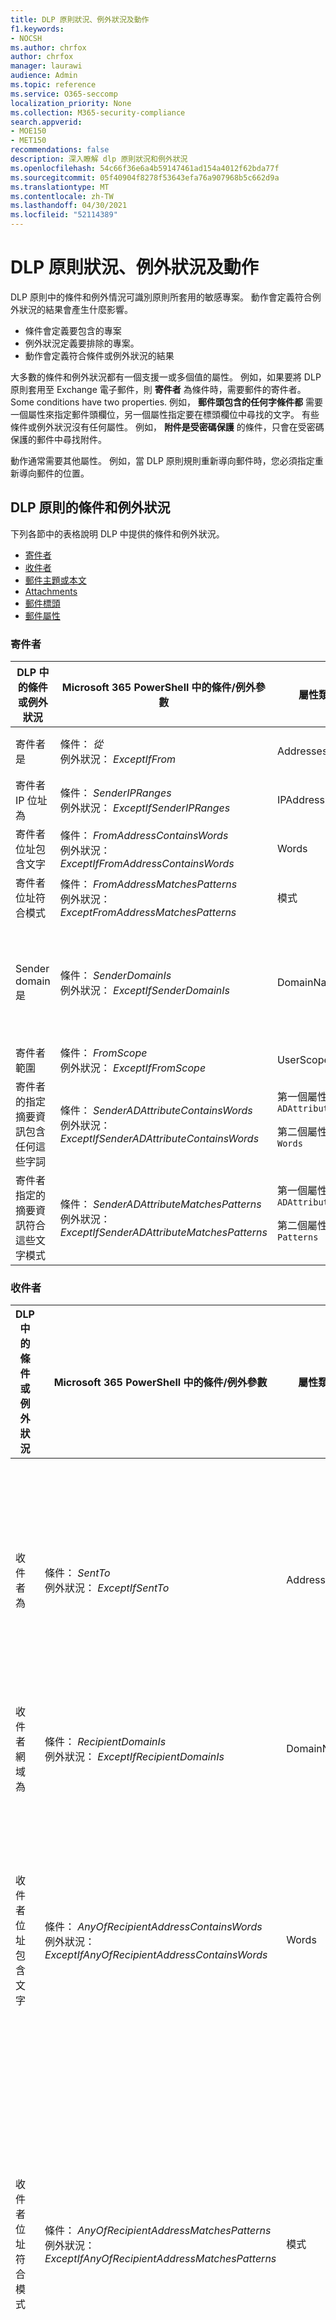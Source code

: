```yaml
---
title: DLP 原則狀況、例外狀況及動作
f1.keywords:
- NOCSH
ms.author: chrfox
author: chrfox
manager: laurawi
audience: Admin
ms.topic: reference
ms.service: O365-seccomp
localization_priority: None
ms.collection: M365-security-compliance
search.appverid:
- MOE150
- MET150
recommendations: false
description: 深入瞭解 dlp 原則狀況和例外狀況
ms.openlocfilehash: 54c66f36e6a4b59147461ad154a4012f62bda77f
ms.sourcegitcommit: 05f40904f8278f53643efa76a907968b5c662d9a
ms.translationtype: MT
ms.contentlocale: zh-TW
ms.lasthandoff: 04/30/2021
ms.locfileid: "52114389"
---
```

# <a name="dlp-policy-conditions-exceptions-and-actions"></a>DLP 原則狀況、例外狀況及動作

DLP 原則中的條件和例外情況可識別原則所套用的敏感專案。 動作會定義符合例外狀況的結果會產生什麼影響。

- 條件會定義要包含的專案
- 例外狀況定義要排除的專案。
- 動作會定義符合條件或例外狀況的結果
 
大多數的條件和例外狀況都有一個支援一或多個值的屬性。 例如，如果要將 DLP 原則套用至 Exchange 電子郵件，則 **寄件者** 為條件時，需要郵件的寄件者。 Some conditions have two properties. 例如， **郵件頭包含的任何字條件都** 需要一個屬性來指定郵件頭欄位，另一個屬性指定要在標頭欄位中尋找的文字。 有些條件或例外狀況沒有任何屬性。 例如， **附件是受密碼保護** 的條件，只會在受密碼保護的郵件中尋找附件。

動作通常需要其他屬性。 例如，當 DLP 原則規則重新導向郵件時，您必須指定重新導向郵件的位置。 
<!-- Some actions have multiple properties that are available or required. For example, when the rule adds a header field to the message header, you need to specify both the name and value of the header. When the rule adds a disclaimer to messages, you need to specify the disclaimer text, but you can also specify where to insert the text, or what to do if the disclaimer can't be added to the message. Typically, you can configure multiple actions in a rule, but some actions are exclusive. For example, one rule can't reject and redirect the same message.-->

## <a name="conditions-and-exceptions-for-dlp-policies"></a>DLP 原則的條件和例外狀況

下列各節中的表格說明 DLP 中提供的條件和例外狀況。

- [寄件者](#senders)
- [收件者](#recipients)
- [郵件主題或本文](#message-subject-or-body)
- [Attachments](#attachments)
- [郵件標頭](#message-headers)
- [郵件屬性](#message-properties)

### <a name="senders"></a>寄件者


|**DLP 中的條件或例外狀況**  |**Microsoft 365 PowerShell 中的條件/例外參數** |**屬性類型**  |**描述**|
|---------|---------|---------|---------|
|寄件者是 |條件： *從* <br/> 例外狀況： *ExceptIfFrom*      |Addresses |     組織中指定的信箱、郵件使用者、郵件連絡人或 Microsoft 365 群組所傳送的郵件。|
|寄件者 IP 位址為     |條件： *SenderIPRanges*<br/> 例外狀況： *ExceptIfSenderIPRanges*         |  IPAddressRanges       | 寄件者的 IP 位址符合指定 IP 位址的郵件，或位於指定的 IP 位址範圍內。       |
|寄件者位址包含文字   | 條件： *FromAddressContainsWords* <br/> 例外狀況： *ExceptIfFromAddressContainsWords*        |   Words      |   寄件者電子郵件地址中包含指定文字的郵件。|
| 寄件者位址符合模式    | 條件： *FromAddressMatchesPatterns* <br/> 例外狀況： *ExceptFromAddressMatchesPatterns*       |      模式   |  寄件者的電子郵件地址包含符合指定正則運算式之文字模式的郵件。  |
|Sender domain 是  |  條件： *SenderDomainIs* <br/> 例外狀況： *ExceptIfSenderDomainIs*       |DomainName         |     寄件者電子郵件地址的網域符合指定值的郵件。 如果您需要尋找 *包含* 指定網域的寄件者網域 (例如，網域的任何子域) ，請使用 **寄件者位址符合** (*FromAddressMatchesPatterns*) 條件，並使用語法： ' \. domain \. com $ ' 指定網域。    |
|寄件者範圍    | 條件： *FromScope* <br/> 例外狀況： *ExceptIfFromScope*    | UserScopeFrom    |    由內部或外部寄件者所傳送的郵件。    |
|寄件者的指定摘要資訊包含任何這些字詞|條件： *SenderADAttributeContainsWords* <br/> 例外狀況： *ExceptIfSenderADAttributeContainsWords*|第一個屬性： `ADAttribute` <p> 第二個屬性： `Words`|寄件者指定之 Active Directory 屬性包含任何指定文字的郵件。|
|寄件者指定的摘要資訊符合這些文字模式|條件： *SenderADAttributeMatchesPatterns* <br/> 例外狀況： *ExceptIfSenderADAttributeMatchesPatterns*|第一個屬性： `ADAttribute` <p> 第二個屬性： `Patterns`|寄件者的指定 Active Directory 屬性包含符合指定正則運算式的文字模式的郵件。|

### <a name="recipients"></a>收件者

|**DLP 中的條件或例外狀況**| **Microsoft 365 PowerShell 中的條件/例外參數** |    **屬性類型** | **描述**|
|---------|---------|---------|---------|
|收件者為|  條件： *SentTo* <br/> 例外狀況： *ExceptIfSentTo* | Addresses | 其中一位收件者是組織中指定的信箱、郵件使用者或郵件連絡人的郵件。 收件者可以位於郵件 **的 [收** 件者 **]、[** 副本] 或 [ **密件副本** ] 欄位。|
|收件者網域為|   條件： *RecipientDomainIs* <br/> 例外狀況： *ExceptIfRecipientDomainIs* |   DomainName |    收件者的電子郵件地址的網域符合指定值的郵件。|
|收件者位址包含文字|  條件： *AnyOfRecipientAddressContainsWords* <br/> 例外狀況： *ExceptIfAnyOfRecipientAddressContainsWords*|  Words|  在收件者的電子郵件地址中包含指定文字的郵件。 <br/>**注意事項**：這種情況並未考慮傳送至收件者 Proxy 位址的郵件。而只比對傳送至收件者主要電子郵件地址的郵件。|
|收件者位址符合模式| 條件： *AnyOfRecipientAddressMatchesPatterns* <br/> 例外狀況： *ExceptIfAnyOfRecipientAddressMatchesPatterns*| 模式    |收件者的電子郵件地址包含符合指定正則運算式之文字模式的郵件。 <br/> **注意事項**：這種情況並未考慮傳送至收件者 Proxy 位址的郵件。而只比對傳送至收件者主要電子郵件地址的郵件。|
|傳送給隸屬的| 條件： *SentToMemberOf* <br/> 例外狀況： *ExceptIfSentToMemberOf*|  Addresses|  郵件包含的收件者屬於指定通訊群組、擁有郵件功能的安全性群組或 Microsoft 365 群組的成員。 群組可以位於郵件的 [ **收件者**] **、[** 副本] 或 [ **密件副本** ] 欄位中。|

### <a name="message-subject-or-body"></a>郵件主題或本文

|**DLP 中的條件或例外狀況** | **Microsoft 365 PowerShell 中的條件/例外參數** |**屬性類型**| **描述**|
|---------|---------|---------|---------|
|主旨包含字詞或片語| 條件： *SubjectContainsWords* <br/> 例外狀況： *ExceptIf SubjectContainsWords*| Words   |在 [主旨] 欄位中具有指定文字的郵件。|
|主題符合模式|條件： *SubjectMatchesPatterns* <br/> 例外狀況： *ExceptIf SubjectMatchesPatterns*|模式   |使用主旨欄位包含符合指定正則運算式之文字模式的郵件。|
|內容包含|  條件： *ContentContainsSensitiveInformation* <br/> 例外狀況 *ExceptIfContentContainsSensitiveInformation*| SensitiveInformationTypes|  包含資料遺失防護 (DLP) 原則所定義之敏感資訊的郵件或檔。|
| 主旨或內文符合模式    | 條件： *SubjectOrBodyMatchesPatterns* <br/> 例外狀況： *ExceptIfSubjectOrBodyMatchesPatterns*    | 模式    | 主旨欄位或郵件內文包含符合指定正則運算式之文字模式的郵件。    |
| 主旨或內文包含文字    | 條件： *SubjectOrBodyContainsWords* <br/> 例外狀況： *ExceptIfSubjectOrBodyContainsWords*    | Words    | 在 [主旨] 欄位或郵件內文中具有指定文字的郵件    |


### <a name="attachments"></a>附件

|**DLP 中的條件或例外狀況**| **Microsoft 365 PowerShell 中的條件/例外參數**| **屬性類型**   |**描述**|
|---------|---------|---------|---------|
|附件受密碼保護|條件： *DocumentIsPasswordProtected* <br/> 例外狀況： *ExceptIfDocumentIsPasswordProtected*|無| 郵件中的附件受到密碼保護 (，因此無法) 進行掃描。 密碼偵測只適用于 Office 檔、.zip 檔案和7z 檔案。|
|附件的副檔名是|條件： *ContentExtensionMatchesWords* <br/> 例外狀況： *ExceptIfContentExtensionMatchesWords*|  Words   |附件的副檔名符合任何指定文字的郵件。|
|無法掃描任何電子郵件附件的內容|條件： *DocumentIsUnsupported* <br/>例外狀況： *ExceptIf DocumentIsUnsupported*|   不適用|    Exchange Online 無法在本機識別附件的郵件。|
|任何電子郵件附件的內容未完成掃描|   條件： *ProcessingLimitExceeded* <br/> 例外狀況： *ExceptIfProcessingLimitExceeded*|    不適用 |規則引擎無法完成附件掃描的訊息。 您可以使用此條件建立共同運作的規則，以識別及處理無法完全掃描內容的郵件。|
|檔案名稱包含文字|條件： *DocumentNameMatchesWords* <br/> 例外狀況： *ExceptIfDocumentNameMatchesWords* |Words  |附件的檔案名符合任何指定文字的郵件。|
|檔案名稱符合模式|條件： *DocumentNameMatchesPatterns* <br/> 例外狀況： *ExceptIfDocumentNameMatchesPatterns*|    模式    |附件的檔案名包含符合指定正則運算式之文字模式的郵件。|
|文件屬性為|條件： *ContentPropertyContainsWords* <br/> 例外狀況： *ExceptIfContentPropertyContainsWords* |Words| 附件的副檔名符合任何指定文字的郵件或檔。|
|檔案大小等於或大於| 條件： *DocumentSizeOver* <br/> 例外狀況： *ExceptIfDocumentSizeOver*|    Size    |任何附件大於或等於指定值的郵件。|
|任何附件的內容包含下列任何文字| 條件： *DocumentContainsWords* <br/> 例外狀況： *ExceptIfDocumentContainsWords* |`Words`|附件包含指定文字的郵件。|
|任何附件內容符合這些文字模式|條件： *DocumentMatchesPatterns* <br/> 例外狀況： *ExceptIfDocumentMatchesPatterns* |`Patterns`|附件包含符合指定正則運算式之文字模式的郵件。 |

### <a name="message-headers"></a>郵件頭

|**DLP 中的條件或例外狀況**| **Microsoft 365 PowerShell 中的條件/例外參數**| **屬性類型**|  **描述**|
|---------|---------|---------|---------|
|標頭包含字或片語|條件： *HeaderContainsWords* <br/> 例外狀況： *ExceptIfHeaderContainsWords*|  雜湊表  |包含指定之標頭欄位及該標頭欄位的值包含指定文字的郵件。|
|標頭符合模式|   條件： *HeaderMatchesPatterns* <br/> 例外狀況： *ExceptIfHeaderMatchesPatterns*|    雜湊表  |包含指定之標頭欄位的郵件，而該標頭欄位的值包含指定的正則運算式。|

### <a name="message-properties"></a>郵件屬性

|**DLP 中的條件或例外狀況**| **Microsoft 365 PowerShell 中的條件/例外參數**| **屬性類型**   |**描述**|
|---------|---------|---------|---------|
| 重要性    | 條件： *WithImportance* <br/> 例外狀況： *ExceptIfWithImportance*    | Importance    | 以指定的重要性層級標記的郵件。    |
| 內容字元集包含文字    | 條件： *ContentCharacterSetContainsWords* <br/> *ExceptIfContentCharacterSetContainsWords*    | CharacterSets    | 具有任何指定之字元集名稱的郵件。    |
| 具有寄件者覆寫    | 條件： *HasSenderOverride* <br/> 例外狀況： *ExceptIfHasSenderOverride*    | 不適用    | 寄件者已選擇覆寫資料遺失防護 (DLP) 原則的郵件。 如需有關 DLP 原則的詳細資訊，請參閱 [瞭解資料遺失防護](./dlp-learn-about-dlp.md) |
| 郵件類型符合    | 條件： *MessageTypeMatches* <br/> 例外狀況： *ExceptIfMessageTypeMatches*    | MessageType    | 指定類型的郵件。    |
|郵件大小大於或等於| 條件： *MessageSizeOver* <br/> 例外狀況： *ExceptIfMessageSizeOver* |`Size`|郵件的總大小 (郵件加上附件) 大於或等於指定的值。 **附注**：信箱的郵件大小限制會在郵件流程規則之前評估。 信箱過大的郵件會遭到拒絕，但具有此條件的規則才能對郵件採取動作。|

## <a name="actions-for-dlp-policies"></a>DLP 原則的動作

此表說明 DLP 中可用的動作。


|**DLP 中的動作**|**Microsoft 365 PowerShell 中的動作參數**|**屬性類型**|**描述**|
|---------|---------|---------|---------|
|設定標頭|SetHeader|第一個屬性： *標頭名稱* </br> 第二個屬性： *標頭值*|SetHeader 參數會指定 DLP 規則的動作，以新增或修改郵件頭中的標頭欄位和值。 這個參數使用語法 "HeaderName： HeaderValue"。 您可以指定多個標頭名稱及以逗號分隔的值組|
|移除標頭| RemoveHeader| 第一個屬性： *MessageHeaderField*</br> 第二個屬性： *字串*|  RemoveHeader 參數會指定 DLP 規則的動作，該規則會從郵件頭中移除標頭欄位。 這個參數使用語法 "HeaderName" 或 "HeaderName： HeaderValue"。您可以指定多個標頭名稱或標頭名稱及用逗號分隔的值組|
|將郵件重新導向至特定使用者|*RedirectMessageTo*|Addresses| 將郵件重新導向至指定的收件者。 郵件不會傳遞給原始的收件者，也不會傳送任何通知給寄件者或原始的收件者。|
|轉寄郵件以核准給寄件者的管理員| 中等|第一個屬性： *ModerateMessageByManager*</br> 第二個屬性： *Boolean*|適中參數會指定將電子郵件訊息傳送給仲裁者的 DLP 規則動作。 這個參數使用下列語法： @ {ModerateMessageByManager = <$true \| $false>;|
|將郵件轉寄給特定核准者| 中等|第一個屬性： *ModerateMessageByUser*</br>第二個屬性： *位址*|適中參數會指定將電子郵件訊息傳送給仲裁者的 DLP 規則動作。 這個參數會使用下列語法： @ {ModerateMessageByUser = @ ( "emailaddress1"，"emailaddress2",... "emailaddressN" ) }|
|新增收件者|AddRecipients|第一個屬性： *欄位*</br>第二個屬性： *位址*| 在郵件的 [收件者/Cc/Bcc] 欄位中新增一或多個收件者。 這個參數使用下列語法： @ {<AddToRecipients \| CopyTo \| BlindCopyTo> = "emailaddress"}|
|將寄件者的管理員新增為收件者|AddRecipients | 第一個屬性： *AddedManagerAction*</br>第二個屬性： *欄位* | 將寄件者的管理員新增到郵件中，當作指定的收件者類型 ( 至、抄送、Bcc ) 或將郵件重新導向給寄件者的管理員，而不會通知寄件者或收件者。 只有在 Active Directory 中定義寄件者的管理員屬性時，此動作才有效。 此參數會使用下列語法： @ {AddManagerAsRecipientType = "<To \| Cc \| Bcc>"}|    
前置主題    |PrependSubject    |字串    |會將指定的文字加入郵件的 [主旨] 欄位的開頭。 請考慮使用空格或冒號 (： ) 做為指定之文字的最後一個字元，以與原始的主旨文字區別。</br>若要防止將相同字串新增至已包含主旨 (中之文字的郵件，例如，回復) 中，新增「主旨包含字」 (ExceptIfSubjectContainsWords) 例外規則。    
|套用 HTML 免責聲明    |ApplyHtmlDisclaimer    |第一個屬性： *文字*</br>第二個屬性： *位置*</br>第三個屬性： *Fallback 動作*    |將指定的 HTML 免責聲明套用至郵件所需的位置。</br>此參數會使用下列語法： @ {Text = "";Location = <Append \| 前置>;FallbackAction = <Wrap \| 略過 \| 拒絕>}
|移除 Office 365 郵件加密和許可權保護    | RemoveRMSTemplate | 不適用| 移除套用於電子郵件上的 Office 365 加密|
